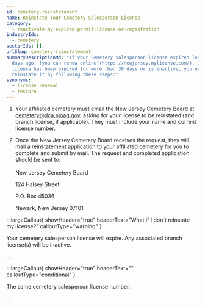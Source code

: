 ```yaml
---
id: cemetery-reinstatement
name: Reinstate Your Cemetery Salesperson License
category:
  - reactivate-my-expired-permit-license-or-registration
industryIds:
  - cemetery
sectorIds: []
urlSlug: cemetery-reinstatement
summaryDescriptionMd: "If your Cemetery Salesperson license expired less than 30
  days ago, [you can renew online](https://newjersey.mylicense.com/). If your
  license has been expired for more than 30 days or is inactive, you need to
  reinstate it by following these steps:"
synonyms:
  - license renewal
  - restore
---
```


1. Your affiliated cemetery must email the New Jersey Cemetery Board at [cemetery@dca.njoag.gov](mailto:cemetery@dca.njoag.gov), asking for your license to be reinstated (and branch license, if applicable). They must include your name and current license number.
2. Once the New Jersey Cemetery Board receives the request, they will mail a reinstatement application to your affiliated cemetery for you to complete and submit by mail. The request and completed application should be sent to:\
   \
   New Jersey Cemetery Board

   124 Halsey Street

   P.O. Box 45036

   Newark, New Jersey 07101

:::largeCallout{ showHeader="true" headerText="What if I don't reinstate my license?" calloutType="warning" }

Your cemetery salesperson license will expire. Any associated branch license(s) will be inactive.

:::

:::largeCallout{ showHeader="true" headerText="" calloutType="conditional" }

The same cemetery salesperson license number.

:::
